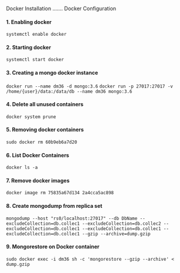 Docker Installation
.......
Docker Configuration

#### 1. Enabling docker

`systemctl enable docker`

#### 2. Starting docker

`systemctl start docker`

#### 3. Creating a mongo docker instance

`docker run --name dm36 -d mongo:3.6`
`docker run -p 27017:27017 -v /home/{user}/data:/data/db --name dm36 mongo:3.6`

#### 4. Delete all unused containers

`docker system prune`

#### 5. Removing docker containers

`sudo docker rm 60b9eb6a7d20`

#### 6. List Docker Containers

`docker ls -a`

#### 7. Remove docker images

`docker image rm 75835a67d134 2a4cca5ac898`

#### 8. Create mongodump from replica set
`mongodump --host "rs0/localhost:27017" --db DbName --excludeCollection=db.collec1 --excludeCollection=db.collec2 --excludeCollection=db.collec1 --excludeCollection=db.collec1 --excludeCollection=db.collec1 --gzip --archive=dump.gzip`

#### 9. Mongorestore on Docker container

`sudo docker exec -i dm36 sh -c 'mongorestore --gzip --archive' < dump.gzip`

